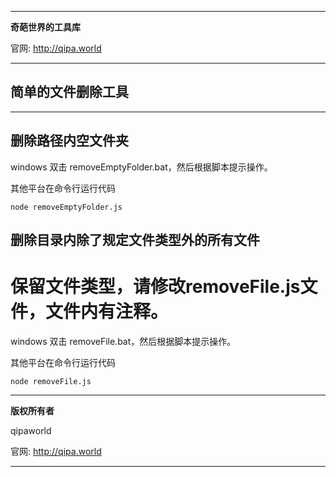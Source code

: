 <hr>

**奇葩世界的工具库**

官网: http://qipa.world

<hr>

## 简单的文件删除工具 ##

<hr>

## 删除路径内空文件夹 ##

windows 双击 removeEmptyFolder.bat，然后根据脚本提示操作。

其他平台在命令行运行代码
```
node removeEmptyFolder.js 
```

## 删除目录内除了规定文件类型外的所有文件 ##

# 保留文件类型，请修改removeFile.js文件，文件内有注释。 #

windows 双击 removeFile.bat，然后根据脚本提示操作。

其他平台在命令行运行代码
```
node removeFile.js 
```

<hr>

**版权所有者**

qipaworld

官网: http://qipa.world

<hr>
